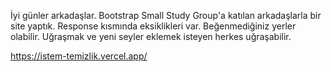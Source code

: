 İyi günler arkadaşlar. Bootstrap Small Study Group'a katılan arkadaşlarla bir site yaptık. Response kısmında eksiklikleri var. Beğenmediğiniz yerler olabilir. Uğraşmak ve yeni seyler eklemek isteyen herkes uğraşabilir.

https://istem-temizlik.vercel.app/

